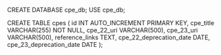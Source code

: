 CREATE DATABASE cpe_db;
USE cpe_db;

CREATE TABLE cpes (
    id INT AUTO_INCREMENT PRIMARY KEY,
    cpe_title VARCHAR(255) NOT NULL,
    cpe_22_uri VARCHAR(500),
    cpe_23_uri VARCHAR(500),
    reference_links TEXT,
    cpe_22_deprecation_date DATE,
    cpe_23_deprecation_date DATE
);
